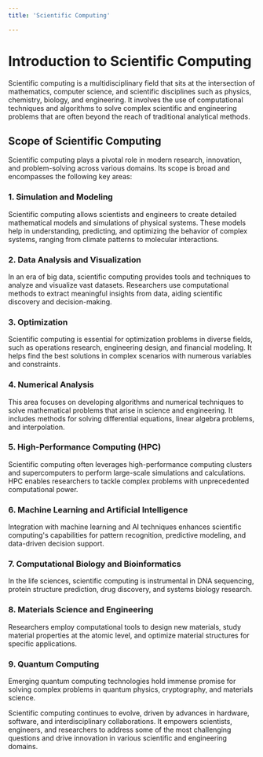 ```yaml
---
title: 'Scientific Computing'

---
```


# Introduction to Scientific Computing

Scientific computing is a multidisciplinary field that sits at the intersection of mathematics, computer science, and scientific disciplines such as physics, chemistry, biology, and engineering. It involves the use of computational techniques and algorithms to solve complex scientific and engineering problems that are often beyond the reach of traditional analytical methods.

## Scope of Scientific Computing

Scientific computing plays a pivotal role in modern research, innovation, and problem-solving across various domains. Its scope is broad and encompasses the following key areas:

### 1. Simulation and Modeling

Scientific computing allows scientists and engineers to create detailed mathematical models and simulations of physical systems. These models help in understanding, predicting, and optimizing the behavior of complex systems, ranging from climate patterns to molecular interactions.

### 2. Data Analysis and Visualization

In an era of big data, scientific computing provides tools and techniques to analyze and visualize vast datasets. Researchers use computational methods to extract meaningful insights from data, aiding scientific discovery and decision-making.

### 3. Optimization

Scientific computing is essential for optimization problems in diverse fields, such as operations research, engineering design, and financial modeling. It helps find the best solutions in complex scenarios with numerous variables and constraints.

### 4. Numerical Analysis

This area focuses on developing algorithms and numerical techniques to solve mathematical problems that arise in science and engineering. It includes methods for solving differential equations, linear algebra problems, and interpolation.

### 5. High-Performance Computing (HPC)

Scientific computing often leverages high-performance computing clusters and supercomputers to perform large-scale simulations and calculations. HPC enables researchers to tackle complex problems with unprecedented computational power.

### 6. Machine Learning and Artificial Intelligence

Integration with machine learning and AI techniques enhances scientific computing's capabilities for pattern recognition, predictive modeling, and data-driven decision support.

### 7. Computational Biology and Bioinformatics

In the life sciences, scientific computing is instrumental in DNA sequencing, protein structure prediction, drug discovery, and systems biology research.

### 8. Materials Science and Engineering

Researchers employ computational tools to design new materials, study material properties at the atomic level, and optimize material structures for specific applications.

### 9. Quantum Computing

Emerging quantum computing technologies hold immense promise for solving complex problems in quantum physics, cryptography, and materials science.

Scientific computing continues to evolve, driven by advances in hardware, software, and interdisciplinary collaborations. It empowers scientists, engineers, and researchers to address some of the most challenging questions and drive innovation in various scientific and engineering domains.
